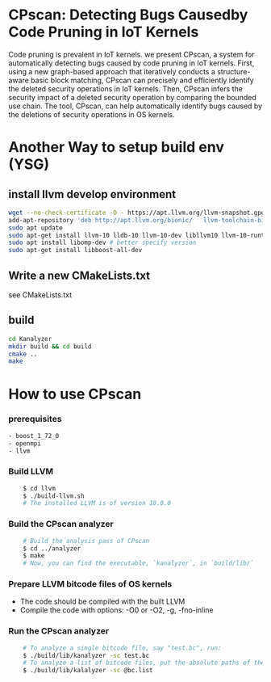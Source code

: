 # CPscan: Detecting Bugs Causedby Code Pruning in IoT Kernels

Code pruning is prevalent in IoT kernels. we present CPscan, a system 
for automatically detecting bugs caused by code pruning in IoT kernels. 
First, using a new graph-based approach that iteratively conducts a 
structure-aware basic block matching, CPscan can precisely and efficiently 
identify the deleted security operations in IoT kernels. 
Then, CPscan infers the security impact of a  deleted security operation
by comparing the bounded use chain. The tool, CPscan, can help automatically 
identify bugs caused by the deletions of security operations in OS kernels.  


# Another Way to setup build env (YSG)

## install llvm develop environment

```sh
wget --no-check-certificate -O - https://apt.llvm.org/llvm-snapshot.gpg.key | sudo apt-key add -
add-apt-repository 'deb http://apt.llvm.org/bionic/   llvm-toolchain-bionic-10  main'
sudo apt update
sudo apt-get install llvm-10 lldb-10 llvm-10-dev libllvm10 llvm-10-runtime clang-10
sudo apt install libomp-dev # better specify version
sudo apt-get install libboost-all-dev
```

## Write a new CMakeLists.txt

see CMakeLists.txt


## build
```sh
cd Kanalyzer
mkdir build && cd build
cmake ..
make
```

# How to use CPscan


### prerequisites 
```sh
- boost_1_72_0
- openmpi
- llvm

```
### Build LLVM 
```sh 
	$ cd llvm 
	$ ./build-llvm.sh 
	# The installed LLVM is of version 10.0.0 
```

### Build the CPscan analyzer 
```sh 
	# Build the analysis pass of CPscan 
	$ cd ../analyzer 
	$ make 
	# Now, you can find the executable, `kanalyzer`, in `build/lib/`
```
 
### Prepare LLVM bitcode files of OS kernels


* The code should be compiled with the built LLVM
* Compile the code with options: -O0 or -O2, -g, -fno-inline


### Run the CPscan analyzer
```sh
	# To analyze a single bitcode file, say "test.bc", run:
	$ ./build/lib/kanalyzer -sc test.bc
	# To analyze a list of bitcode files, put the absolute paths of the bitcode files in a file, say "bc.list", then run:
	$ ./build/lib/kalalyzer -sc @bc.list
```




